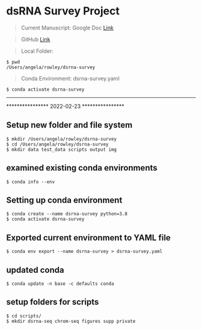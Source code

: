 dsRNA Survey Project
====================

> Current Manuscript: Google Doc [Link](https://docs.google.com/document/d/12VYn31xDQXrQYVJ30M-PAtjWb1uwu5kt/edit?usp=sharing&ouid=106641077409198019548&rtpof=true&sd=true)

> GitHub [Link]()

> Local Folder:

	$ pwd
	/Users/angela/rowley/dsrna-survey

> Conda Environment: dsrna-survey.yaml

	$ conda activate dsrna-survey
	
-----------------------------------------------------------------

**************** 2022-02-23 ****************

## Setup new folder and file system

	$ mkdir /Users/angela/rowley/dsrna-survey
	$ cd /Users/angela/rowley/dsrna-survey
	$ mkdir data test_data scripts output img

## examined existing conda environments

	$ conda info --env
	
## Setting up conda environment

	$ conda create --name dsrna-survey python=3.8
	$ conda activate dsrna-survey

## Exported current environment to YAML file

	$ conda env export --name dsrna-survey > dsrna-survey.yaml
	
## updated conda

	$ conda update -n base -c defaults conda
	
## setup folders for scripts

	$ cd scripts/
	$ mkdir dsrna-seq chrom-seq figures supp private
	
## 





